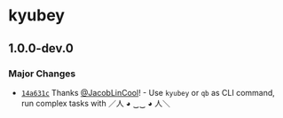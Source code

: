 # kyubey

## 1.0.0-dev.0

### Major Changes

-   [`14a631c`](https://github.com/JacobLinCool/kyubey/commit/14a631c7d44a97d51118f64fba574250759f6b69) Thanks [@JacobLinCool](https://github.com/JacobLinCool)! - Use `kyubey` or `qb` as CLI command, run complex tasks with ／人 ◕ ‿‿ ◕ 人＼
